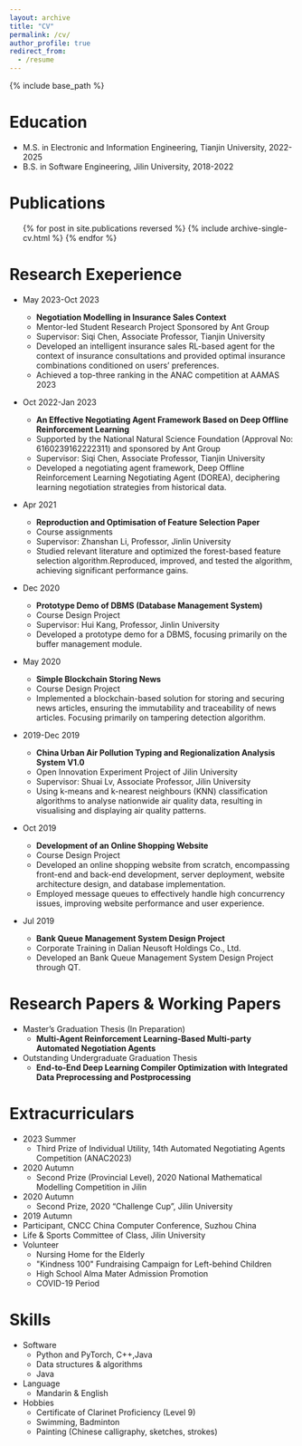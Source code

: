 ```yaml
---
layout: archive
title: "CV"
permalink: /cv/
author_profile: true
redirect_from:
  - /resume
---
```


{% include base_path %}

Education
======
* M.S. in Electronic and Information Engineering, Tianjin  University, 2022-2025
* B.S. in Software Engineering, Jilin University, 2018-2022

Publications
======
  <ul>{% for post in site.publications reversed %}
    {% include archive-single-cv.html %}
  {% endfor %}</ul>

Research Exeperience
======
* May 2023-Oct 2023
  * **Negotiation Modelling in Insurance Sales Context**	
  * Mentor-led Student Research Project Sponsored by Ant Group
  * Supervisor: Siqi Chen, Associate Professor, Tianjin University
  * Developed an intelligent insurance sales RL-based agent for the context of insurance consultations and provided optimal insurance combinations conditioned on users’ preferences.
  * Achieved a top-three ranking in the ANAC competition at AAMAS 2023

* Oct 2022-Jan 2023
  * **An Effective Negotiating Agent Framework Based on Deep Offline Reinforcement Learning**
  * Supported by the National Natural Science Foundation (Approval No: 6160239162222311) and sponsored by Ant Group 
  * Supervisor: Siqi Chen, Associate Professor, Tianjin University
  * Developed a negotiating agent framework, Deep Offline Reinforcement Learning Negotiating Agent (DOREA), deciphering learning negotiation strategies from historical data.
* Apr 2021
  * **Reproduction and Optimisation of Feature Selection Paper**
  * Course assignments
  * Supervisor: Zhanshan Li, Professor, Jinlin University	
  * Studied relevant literature and optimized the forest-based feature selection algorithm.Reproduced, improved, and tested the algorithm, achieving significant performance gains.
* Dec 2020
  * **Prototype Demo of DBMS (Database Management System)**
  * Course Design Project
  * Supervisor: Hui Kang, Professor, Jinlin University
  * Developed a prototype demo for a DBMS, focusing primarily on the buffer management module.
* May 2020
  * **Simple Blockchain Storing News**
  * Course Design Project
  * Implemented a blockchain-based solution for storing and securing news articles, ensuring the immutability and traceability of news articles. Focusing primarily on tampering detection algorithm.
* 2019-Dec 2019
  * **China Urban Air Pollution Typing and Regionalization Analysis System V1.0**
  * Open Innovation Experiment Project of Jilin University
  * Supervisor: Shuai Lv, Associate Professor, Jilin University
  * Using k-means and k-nearest neighbours (KNN) classification algorithms to analyse nationwide air quality data, resulting in visualising and displaying air quality patterns.
* Oct 2019
  * **Development of an Online Shopping Website**
  * Course Design Project
  * Developed an online shopping website from scratch, encompassing front-end and back-end development, server deployment, website architecture design, and database implementation.
  * Employed message queues to effectively handle high concurrency issues, improving website performance and user experience.
* Jul 2019
  * **Bank Queue Management System Design Project**
  * Corporate Training in Dalian Neusoft Holdings Co., Ltd.
  * Developed an Bank Queue Management System Design Project through QT.

Research Papers & Working Papers
======
* Master’s Graduation Thesis (In Preparation)
  * **Multi-Agent Reinforcement Learning-Based Multi-party Automated Negotiation Agents**
* Outstanding Undergraduate Graduation Thesis
  * **End-to-End Deep Learning Compiler Optimization with Integrated Data Preprocessing and Postprocessing**

Extracurriculars
======
* 2023 Summer 
  * Third Prize of Individual Utility, 14th Automated Negotiating Agents Competition (ANAC2023)
* 2020 Autumn
  * Second Prize (Provincial Level), 2020 National Mathematical Modelling Competition in Jilin
* 2020 Autumn
  * Second Prize, 2020 “Challenge Cup”, Jilin University
*	2019 Autumn
  * Participant, CNCC China Computer Conference, Suzhou China
*	Life & Sports Committee of Class, Jilin University
* Volunteer
  *	Nursing Home for the Elderly
  *	"Kindness 100" Fundraising Campaign for Left-behind Children
  *	High School Alma Mater Admission Promotion
  *	COVID-19 Period
  
Skills
======
* Software
  * Python and PyTorch, C++,Java
  * Data structures & algorithms
  * Java
* Language
  * Mandarin & English
* Hobbies
  * Certificate of Clarinet Proficiency (Level 9)
  * Swimming, Badminton
  * Painting (Chinese calligraphy, sketches, strokes)


